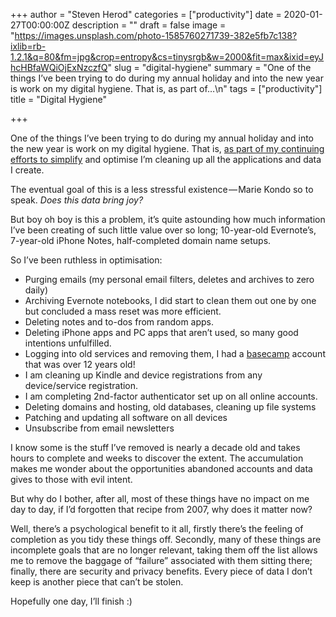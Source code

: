 +++
author = "Steven Herod"
categories = ["productivity"]
date = 2020-01-27T00:00:00Z
description = ""
draft = false
image = "https://images.unsplash.com/photo-1585760271739-382e5fb7c138?ixlib=rb-1.2.1&q=80&fm=jpg&crop=entropy&cs=tinysrgb&w=2000&fit=max&ixid=eyJhcHBfaWQiOjExNzczfQ"
slug = "digital-hygiene"
summary = "One of the things I’ve been trying to do during my annual holiday and into the new year is work on my digital hygiene. That is, as part of…\n"
tags = ["productivity"]
title = "Digital Hygiene"

+++


One of the things I’ve been trying to do during my annual holiday and into the new year is work on my digital hygiene. That is, [as part of my continuing efforts to simplify](https://limitexception.com/getting-the-noise-under-control-aa0f126d4f95) and optimise I’m cleaning up all the applications and data I create.

The eventual goal of this is a less stressful existence — Marie Kondo so to speak. _Does this data bring joy?_

But boy oh boy is this a problem, it’s quite astounding how much information I’ve been creating of such little value over so long; 10-year-old Evernote’s, 7-year-old iPhone Notes, half-completed domain name setups.

So I’ve been ruthless in optimisation:

* Purging emails (my personal email filters, deletes and archives to zero daily)
* Archiving Evernote notebooks, I did start to clean them out one by one but concluded a mass reset was more efficient.
* Deleting notes and to-dos from random apps.
* Deleting iPhone apps and PC apps that aren’t used, so many good intentions unfulfilled.
* Logging into old services and removing them, I had a [basecamp](https://basecamp.com/) account that was over 12 years old!
* I am cleaning up Kindle and device registrations from any device/service registration.
* I am completing 2nd-factor authenticator set up on all online accounts.
* Deleting domains and hosting, old databases, cleaning up file systems
* Patching and updating all software on all devices
* Unsubscribe from email newsletters

I know some is the stuff I’ve removed is nearly a decade old and takes hours to complete and weeks to discover the extent. The accumulation makes me wonder about the opportunities abandoned accounts and data gives to those with evil intent.

But why do I bother, after all, most of these things have no impact on me day to day, if I’d forgotten that recipe from 2007, why does it matter now?

Well, there’s a psychological benefit to it all, firstly there’s the feeling of completion as you tidy these things off. Secondly, many of these things are incomplete goals that are no longer relevant, taking them off the list allows me to remove the baggage of “failure” associated with them sitting there; finally, there are security and privacy benefits. Every piece of data I don’t keep is another piece that can’t be stolen.

Hopefully one day, I’ll finish :)

